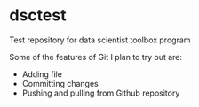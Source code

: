 # dsctest
Test repository for data scientist toolbox program

Some of the features of Git I plan to try out are:
* Adding file
* Committing changes
* Pushing and pulling from Github repository
